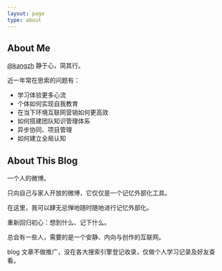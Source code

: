 ```yaml
---
layout: page
type: about
---
```


## About Me

[@kangzh](https://github.com/kang-zh)   静于心，简其行。

近一年常在思索的问题有：

-   学习体验更多心流
-   个体如何实现自我教育
-   在当下环境互联网营销如何更高效
-   如何搭建团队知识管理体系
-   异步协同、项目管理
-   如何建立全局认知



## About This Blog

一个人的微博。

只向自己与家人开放的微博，它仅仅是一个记忆外部化工具。

在这里，我可以肆无忌惮地随时随地进行记忆外部化。

重新回归初心：想到什么、记下什么。


总会有一些人，需要的是一个安静、内向与创作的互联网。



blog 文章不做推广，没在各大搜索引擎登记收录，仅做个人学习记录及好友查看。

